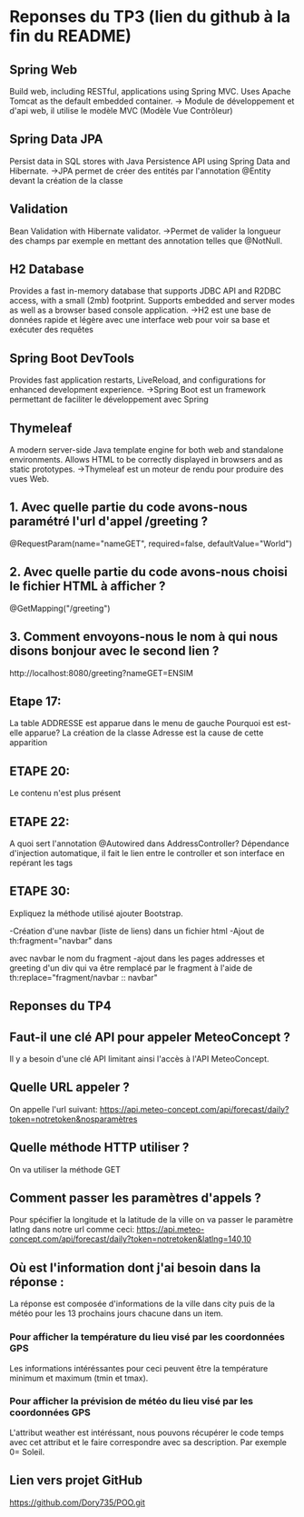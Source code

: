 # Reponses du TP3 (lien du github à la fin du README)
## Spring Web
Build web, including RESTful, applications using Spring MVC. Uses Apache Tomcat as the default embedded container.
-> Module de développement et d'api web, il utilise le modèle MVC (Modèle Vue Contrôleur)

## Spring Data JPA
Persist data in SQL stores with Java Persistence API using Spring Data and Hibernate.
->JPA permet de créer des entités par l'annotation @Entity devant la création de la classe

## Validation
Bean Validation with Hibernate validator.
->Permet de valider la longueur des champs par exemple en mettant des annotation telles que
@NotNull.

## H2 Database
Provides a fast in-memory database that supports JDBC API and R2DBC access, with a small (2mb) footprint. 
Supports embedded and server modes as well as a browser based console application.
->H2 est une base de données rapide et légère avec une interface web pour voir sa base et exécuter des requêtes

## Spring Boot DevTools
Provides fast application restarts, LiveReload, and configurations for enhanced development experience.
->Spring Boot est un framework permettant de faciliter le développement avec Spring


## Thymeleaf
A modern server-side Java template engine for both web and standalone environments. 
Allows HTML to be correctly displayed in browsers and as static prototypes.
->Thymeleaf est un moteur de rendu pour produire des vues Web.

## 1. Avec quelle partie du code avons-nous paramétré l'url d'appel /greeting ?
@RequestParam(name="nameGET", required=false, defaultValue="World") 


## 2. Avec quelle partie du code avons-nous choisi le fichier HTML à afficher ?
@GetMapping("/greeting")

## 3. Comment envoyons-nous le nom à qui nous disons bonjour avec le second lien ?
http://localhost:8080/greeting?nameGET=ENSIM


## Etape 17:
La table ADDRESSE est apparue dans le menu de gauche
Pourquoi est est-elle apparue?
La création de la classe Adresse est la cause de cette apparition

## ETAPE 20:
Le contenu n'est plus présent


## ETAPE 22:
A quoi sert l'annotation @Autowired dans AddressController?
Dépendance d'injection automatique, il fait le lien entre le controller et son interface en 
repérant les tags

## ETAPE 30:
Expliquez la méthode utilisé ajouter Bootstrap.

-Création d'une navbar (liste de liens) dans un fichier html
-Ajout de th:fragment="navbar" dans <nav> avec navbar le nom du fragment
-ajout dans les pages addresses et greeting d'un div qui va être remplacé par le 
fragment à l'aide de th:replace="fragment/navbar :: navbar"

# Reponses du TP4
## Faut-il une clé API pour appeler MeteoConcept ?
Il y a besoin d'une clé API limitant ainsi l'accès à l'API MeteoConcept.

## Quelle URL appeler ?
On appelle l'url suivant:
https://api.meteo-concept.com/api/forecast/daily?token=notretoken&nosparamètres

## Quelle méthode HTTP utiliser ?
On va utiliser la méthode GET

## Comment passer les paramètres d'appels ?
Pour spécifier la longitude et la latitude de la ville on va passer le paramètre latlng dans notre url comme ceci:
https://api.meteo-concept.com/api/forecast/daily?token=notretoken&latlng=140,10

## Où est l'information dont j'ai besoin dans la réponse :
La réponse est composée d'informations de la ville dans city puis de la météo pour les 13 prochains jours chacune dans un item.




### Pour afficher la température du lieu visé par les coordonnées GPS
Les informations intéréssantes pour ceci peuvent être la température minimum et maximum (tmin et tmax).

### Pour afficher la prévision de météo du lieu visé par les coordonnées GPS
L'attribut weather est intéréssant, nous pouvons récupérer le code temps avec cet attribut et le faire correspondre avec sa description.
Par exemple 0= Soleil.


## Lien vers projet GitHub
https://github.com/Dory735/POO.git
